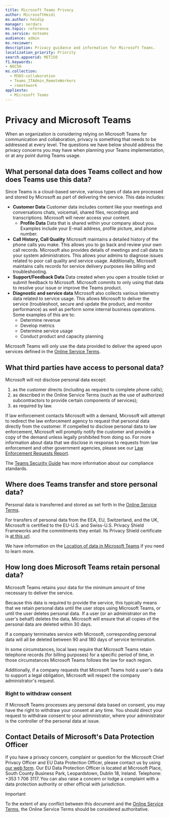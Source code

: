 ```yaml
---
title: Microsoft Teams Privacy
author: MicrosoftHeidi
ms.author: heidip
manager: serdars
ms.topic: reference
ms.service: msteams
audience: admin
ms.reviewer:
description: Privacy guidance and information for Microsoft Teams.
localization_priority: Priority
search.appverid: MET150
f1.keywords:
- NOCSH
ms.collection: 
  - M365-collaboration
  - Teams_ITAdmin_RemoteWorkers
  - remotework
appliesto: 
  - Microsoft Teams
---
```


# Privacy and Microsoft Teams

When an organization is considering relying on Microsoft Teams for communication and collaboration, privacy is something that needs to be addressed at every level. The questions we have below should address the privacy concerns you may have when planning your Teams implementation, or at any point during Teams usage.

## What personal data does Teams collect and how does Teams use this data?

Since Teams is a cloud-based service, various types of data are processed and stored by Microsoft as part of delivering the service. This data includes:

- **Customer Data** Customer data includes content like your meetings and conversations chats, voicemail, shared files, recordings and transcriptions. Microsoft will never access your content.
  - **Profile Data** Data that is shared within your company about you. Examples include your E-mail address, profile picture, and phone number.
- **Call History, Call Quality** Microsoft maintains a detailed history of the phone calls you make. This allows you to go back and review your own call records. Microsoft also provides details of meetings and call data to your system administrators. This allows your admins to diagnose issues related to poor call quality and service usage. Additionally, Microsoft maintains calls records for service delivery purposes like billing and troubleshooting.
- **Support/Feedback Data** Data created when you open a trouble ticket or submit feedback to Microsoft. Microsoft commits to only using that data to resolve your issue or improve the Teams product.
- **Diagnostic and service data** Microsoft also collects various telemetry data related to service usage. This allows Microsoft to deliver the service (troubleshoot, secure and update the product, and monitor performance) as well as perform some internal business operations. Some examples of this are to:
  - Determine revenue
  - Develop metrics
  - Determine service usage
  - Conduct product and capacity planning

Microsoft Teams will only use the data provided to deliver the agreed upon services defined in the [Online Service Terms](https://go.microsoft.com/fwlink/p/?linkid=2050263).

## What third parties have access to personal data?

Microsoft will not disclose personal data except:

1. as the customer directs (including as required to complete phone calls);
1. as described in the Online Service Terms (such as the use of authorized subcontractors to provide certain components of services);
1. as required by law.

If law enforcement contacts Microsoft with a demand, Microsoft will attempt to redirect the law enforcement agency to request that personal data directly from the customer. If compelled to disclose personal data to law enforcement, Microsoft will promptly notify the customer and provide a copy of the demand unless legally prohibited from doing so. For more information about data that we disclose in response to requests from law enforcement and other government agencies, please see our [Law Enforcement Requests Report](https://www.microsoft.com/about/corporate-responsibility/lerr/).

The [Teams Security Guide](https://docs.microsoft.com/microsoftteams/security-compliance-overview#compliance-standards) has more information about our compliance standards.

## Where does Teams transfer and store personal data?

Personal data is transferred and stored as set forth in the [Online Service Terms](https://go.microsoft.com/fwlink/p/?linkid=2050263).

For transfers of personal data from the EEA, EU, Switzerland, and the UK, Microsoft is certified to the EU-U.S. and Swiss-U.S. Privacy Shield Frameworks and the commitments they entail. Its Privacy Shield certificate is [at this url](https://www.privacyshield.gov/participant?id=a2zt0000000KzNaAAK&status=Active).

We have information on the [Location of data in Microsoft Teams](location-of-data-in-teams.md) if you need to learn more.

## How long does Microsoft Teams retain personal data?

Microsoft Teams retains your data for the minimum amount of time necessary to deliver the service.

Because this data is required to provide the service, this typically means that we retain personal data until the user stops using Microsoft Teams, or until the user deletes personal data.  If a user (or an administrator on the user's behalf) deletes the data, Microsoft will ensure that all copies of the personal data are deleted within 30 days.

If a company terminates service with Microsoft, corresponding personal data will all be deleted between 90 and 180 days of service termination.

In some circumstances, local laws require that Microsoft Teams retain telephone records (for billing purposes) for a specific period of time, in those circumstances Microsoft Teams follows the law for each region. 

Additionally, if a company requests that Microsoft Teams hold a user's data to support a legal obligation, Microsoft will respect the company administrator's request.

### Right to withdraw consent

If Microsoft Teams processes any personal data based on consent, you may have the right to withdraw your consent at any time. You should direct your request to withdraw consent to your administrator, where your administrator is the controller of the personal data at issue.

## Contact Details of Microsoft's Data Protection Officer

If you have a privacy concern, complaint or question for the Microsoft Chief Privacy Officer and EU Data Protection Officer, please contact us by using [our web form](https://go.microsoft.com/fwlink/?LinkId=321116). Our EU Data Protection Officer is located at Microsoft Place, South County Business Park, Leopardstown, Dublin 18, Ireland. Telephone: +353 1 706 3117. You can also raise a concern or lodge a complaint with a data protection authority or other official with jurisdiction.

> [!IMPORTANT]
> To the extent of any conflict between this document and the [Online Service Terms](https://go.microsoft.com/fwlink/p/?linkid=2050263), the Online Service Terms should be considered authoritative.
